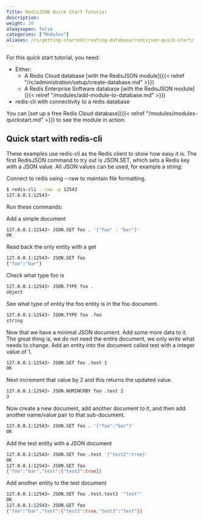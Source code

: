 ```yaml
---
Title: RedisJSON Quick Start Tutorial
description:
weight: 20
alwaysopen: false
categories: ["Modules"]
aliases: /rs/getting-started/creating-database/redisjson-quick-start/
---
```

For this quick start tutorial, you need:

- Either:
    - A Redis Cloud database [with the RedisJSON module]({{< relref "/rc/administration/setup/create-database.md" >}})
    - A Redis Enterprise Software database [with the RedisJSON module]({{< relref "/modules/add-module-to-database.md" >}})
- redis-cli with connectivity to a redis database

You can [set up a free Redis Cloud database]({{< relref "/modules/modules-quickstart.md" >}}) to see the module in action.

## Quick start with redis-cli

These examples use redis-cli as the Redis client to show how easy
it is. The first RedisJSON command to try out is JSON.SET, which sets a
Redis key with a JSON value. All JSON values can be used, for example a
string:

Connect to redis using --raw to maintain file formatting.

```sh
$ redis-cli --raw -p 12543
127.0.0.1:12543>
```

Run these commands:

Add a simple document

```sh
127.0.0.1:12543> JSON.SET foo . '{"foo" : "bar"}'
OK
```

Read back the only entity with a get

```sh
127.0.0.1:12543> JSON.GET foo
{"foo":"bar"}
```

Check what type foo is

```sh
127.0.0.1:12543> JSON.TYPE foo .
object
```

See what type of entity the foo entity is in the foo document.

```sh
127.0.0.1:12543> JSON.TYPE foo .foo
string
```

Now that we have a minimal JSON document. Add some more data to it. The
great thing is, we do not need the entire document, we only write what
needs to change. Add an entity into the document called test with a
integer value of 1.

```sh
127.0.0.1:12543> JSON.SET foo .test 1
OK
```

Next increment that value by 2 and this returns the updated value.

```sh
127.0.0.1:12543> JSON.NUMINCRBY foo .test 2
3
```

Now create a new document, add another document to it, and then add
another name/value pair to that sub-document.

```sh
127.0.0.1:12543> JSON.SET foo . '{"foo":"bar"}'
OK
```

Add the test entity with a JSON document

```sh
127.0.0.1:12543> JSON.SET foo .test '{"test2":true}'
OK
127.0.0.1:12543> JSON.GET foo
{"foo":"bar","test":{"test2":true}}
```

Add another entity to the test document

```sh
127.0.0.1:12543> JSON.SET foo .test.test3 '"test"'
OK
127.0.0.1:12543> JSON.GET foo
{"foo":"bar","test":{"test2":true,"test3":"test"}}
```
